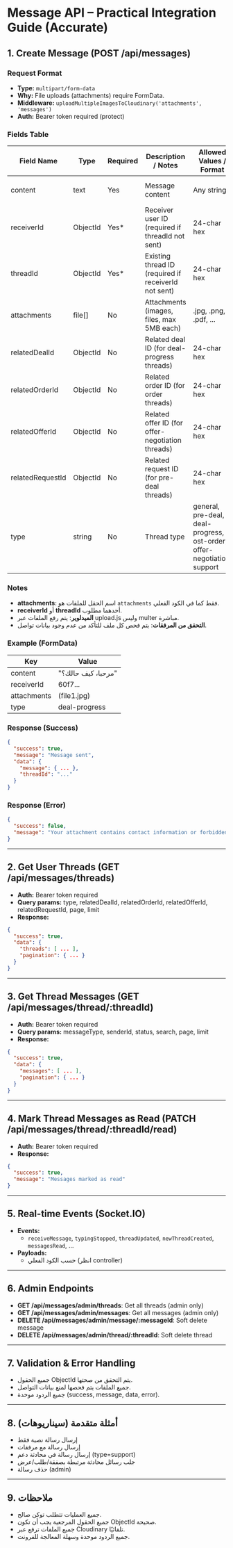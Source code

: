 # Message API – Practical Integration Guide (Accurate)

## 1. Create Message (POST /api/messages)

### Request Format
- **Type:** `multipart/form-data`
- **Why:** File uploads (attachments) require FormData.
- **Middleware:** `uploadMultipleImagesToCloudinary('attachments', 'messages')`
- **Auth:** Bearer token required (protect)

### Fields Table
| Field Name         | Type    | Required | Description / Notes                                 | Allowed Values / Format         | Example Value           |
|--------------------|---------|----------|-----------------------------------------------------|-------------------------------|-------------------------|
| content            | text    | Yes      | Message content                                     | Any string                    | "Hello, how are you?"  |
| receiverId         | ObjectId| Yes*     | Receiver user ID (required if threadId not sent)    | 24-char hex                    | "60f7..."              |
| threadId           | ObjectId| Yes*     | Existing thread ID (required if receiverId not sent)| 24-char hex                    | "60f7..."              |
| attachments        | file[]  | No       | Attachments (images, files, max 5MB each)           | .jpg, .png, .pdf, ...          | (multiple files)        |
| relatedDealId      | ObjectId| No       | Related deal ID (for deal-progress threads)         | 24-char hex                    | "60f7..."              |
| relatedOrderId     | ObjectId| No       | Related order ID (for order threads)                | 24-char hex                    | "60f7..."              |
| relatedOfferId     | ObjectId| No       | Related offer ID (for offer-negotiation threads)    | 24-char hex                    | "60f7..."              |
| relatedRequestId   | ObjectId| No       | Related request ID (for pre-deal threads)           | 24-char hex                    | "60f7..."              |
| type               | string  | No       | Thread type                                         | general, pre-deal, deal-progress, ost-order, offer-negotiation, support | "deal-progress"         |

### Notes
- **attachments**: اسم الحقل للملفات هو `attachments` فقط كما في الكود الفعلي.
- **receiverId** أو **threadId** أحدهما مطلوب.
- **الميدلوير**: يتم رفع الملفات عبر upload.js وليس multer مباشرة.
- **التحقق من المرفقات**: يتم فحص كل ملف للتأكد من عدم وجود بيانات تواصل.

### Example (FormData)
| Key           | Value                |
|---------------|----------------------|
| content       | "مرحبا، كيف حالك؟"  |
| receiverId    | 60f7...              |
| attachments   | (file1.jpg)          |
| type          | deal-progress        |

### Response (Success)
```json
{
  "success": true,
  "message": "Message sent",
  "data": {
    "message": { ... },
    "threadId": "..."
  }
}
```

### Response (Error)
```json
{
  "success": false,
  "message": "Your attachment contains contact information or forbidden content"
}
```

---

## 2. Get User Threads (GET /api/messages/threads)
- **Auth:** Bearer token required
- **Query params:** type, relatedDealId, relatedOrderId, relatedOfferId, relatedRequestId, page, limit
- **Response:**
```json
{
  "success": true,
  "data": {
    "threads": [ ... ],
    "pagination": { ... }
  }
}
```

---

## 3. Get Thread Messages (GET /api/messages/thread/:threadId)
- **Auth:** Bearer token required
- **Query params:** messageType, senderId, status, search, page, limit
- **Response:**
```json
{
  "success": true,
  "data": {
    "messages": [ ... ],
    "pagination": { ... }
  }
}
```

---

## 4. Mark Thread Messages as Read (PATCH /api/messages/thread/:threadId/read)
- **Auth:** Bearer token required
- **Response:**
```json
{
  "success": true,
  "message": "Messages marked as read"
}
```

---

## 5. Real-time Events (Socket.IO)
- **Events:**
  - `receiveMessage`, `typingStopped`, `threadUpdated`, `newThreadCreated`, `messagesRead`, ...
- **Payloads:**
  - حسب الكود الفعلي (انظر controller)

---

## 6. Admin Endpoints
- **GET /api/messages/admin/threads**: Get all threads (admin only)
- **GET /api/messages/admin/messages**: Get all messages (admin only)
- **DELETE /api/messages/admin/message/:messageId**: Soft delete message
- **DELETE /api/messages/admin/thread/:threadId**: Soft delete thread

---

## 7. Validation & Error Handling
- جميع الحقول ObjectId يتم التحقق من صحتها.
- جميع الملفات يتم فحصها لمنع بيانات التواصل.
- جميع الردود موحدة (success, message, data, error).

---

## 8. أمثلة متقدمة (سيناريوهات)
- إرسال رسالة نصية فقط
- إرسال رسالة مع مرفقات
- إرسال رسالة في محادثة دعم (type=support)
- جلب رسائل محادثة مرتبطة بصفقة/طلب/عرض
- حذف رسالة (admin)

---

## 9. ملاحظات
- جميع العمليات تتطلب توكن صالح.
- جميع الحقول المرجعية يجب أن تكون ObjectId صحيحة.
- جميع الملفات ترفع عبر Cloudinary تلقائيًا.
- جميع الردود موحدة وسهلة المعالجة للفرونت. 